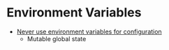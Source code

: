 Environment Variables
=====================

* [Never use environment variables for configuration](https://nibblestew.blogspot.com/2021/03/never-use-environment-variables-for.html)
    * Mutable global state
